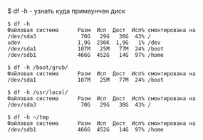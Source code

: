 $ df -h - узнать куда примаунчен диск

    $ df -h
    Файловая система      Разм  Исп  Дост  Исп% смонтирована на
    /dev/sda3              70G   29G   38G  43% /
    udev                  1,9G  236K  1,9G   1% /dev
    /dev/sda1             107M   25M   77M  24% /boot
    /dev/sdb1             466G  452G   14G  97% /home
    
    $ df -h /boot/grub/
    Файловая система      Разм  Исп  Дост  Исп% смонтирована на
    /dev/sda1             107M   25M   77M  24% /boot
    
    $ df -h /usr/local/
    Файловая система      Разм  Исп  Дост  Исп% смонтирована на
    /dev/sda3              70G   29G   38G  43% /
    
    $ df -h ~/tmp
    Файловая система      Разм  Исп  Дост  Исп% смонтирована на
    /dev/sdb1             466G  452G   14G  97% /home
